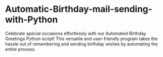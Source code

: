 # Automatic-Birthday-mail-sending-with-Python
Celebrate special occasions effortlessly with our Automated Birthday Greetings Python script! This versatile and user-friendly program takes the hassle out of remembering and sending birthday wishes by automating the entire process.
